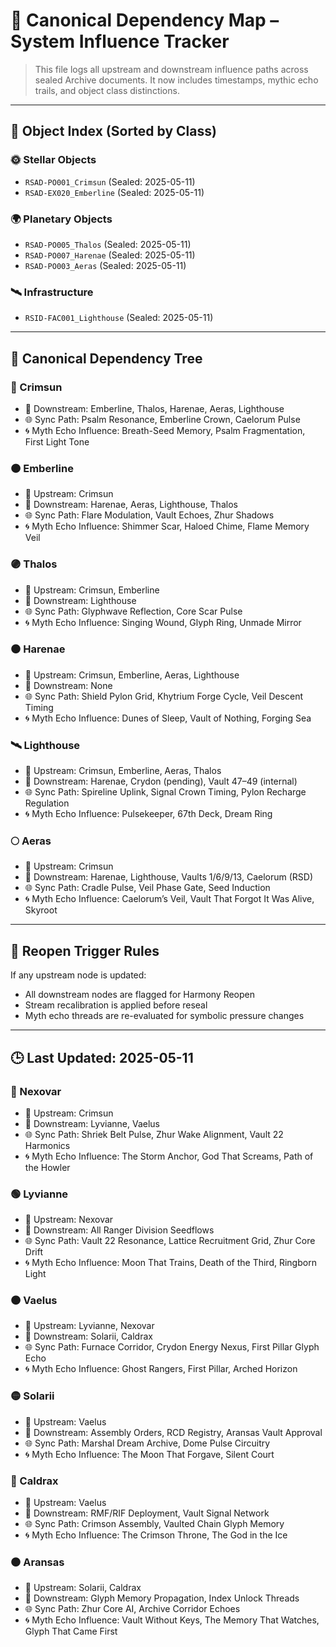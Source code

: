 # 🔗 Canonical Dependency Map – System Influence Tracker

> This file logs all upstream and downstream influence paths across sealed Archive documents.
> It now includes timestamps, mythic echo trails, and object class distinctions.

---

## 🧱 Object Index (Sorted by Class)

### 🌞 Stellar Objects
- `RSAD-PO001_Crimsun` (Sealed: 2025-05-11)
- `RSAD-EX020_Emberline` (Sealed: 2025-05-11)

### 🌍 Planetary Objects
- `RSAD-PO005_Thalos` (Sealed: 2025-05-11)
- `RSAD-PO007_Harenae` (Sealed: 2025-05-11)
- `RSAD-PO003_Aeras` (Sealed: 2025-05-11)

### 🛰 Infrastructure
- `RSID-FAC001_Lighthouse` (Sealed: 2025-05-11)

---

## 🔀 Canonical Dependency Tree

### 🔴 Crimsun
- 🔽 Downstream: Emberline, Thalos, Harenae, Aeras, Lighthouse
- 🌐 Sync Path: Psalm Resonance, Emberline Crown, Caelorum Pulse
- 🌀 Myth Echo Influence: Breath-Seed Memory, Psalm Fragmentation, First Light Tone

### 🟠 Emberline
- 🔼 Upstream: Crimsun
- 🔽 Downstream: Harenae, Aeras, Lighthouse, Thalos
- 🌐 Sync Path: Flare Modulation, Vault Echoes, Zhur Shadows
- 🌀 Myth Echo Influence: Shimmer Scar, Haloed Chime, Flame Memory Veil

### 🟣 Thalos
- 🔼 Upstream: Crimsun, Emberline
- 🔽 Downstream: Lighthouse
- 🌐 Sync Path: Glyphwave Reflection, Core Scar Pulse
- 🌀 Myth Echo Influence: Singing Wound, Glyph Ring, Unmade Mirror

### ⚫ Harenae
- 🔼 Upstream: Crimsun, Emberline, Aeras, Lighthouse
- 🔽 Downstream: None
- 🌐 Sync Path: Shield Pylon Grid, Khytrium Forge Cycle, Veil Descent Timing
- 🌀 Myth Echo Influence: Dunes of Sleep, Vault of Nothing, Forging Sea

### 🛰 Lighthouse
- 🔼 Upstream: Crimsun, Emberline, Aeras, Thalos
- 🔽 Downstream: Harenae, Crydon (pending), Vault 47–49 (internal)
- 🌐 Sync Path: Spireline Uplink, Signal Crown Timing, Pylon Recharge Regulation
- 🌀 Myth Echo Influence: Pulsekeeper, 67th Deck, Dream Ring

### 🌕 Aeras
- 🔼 Upstream: Crimsun
- 🔽 Downstream: Harenae, Lighthouse, Vaults 1/6/9/13, Caelorum (RSD)
- 🌐 Sync Path: Cradle Pulse, Veil Phase Gate, Seed Induction
- 🌀 Myth Echo Influence: Caelorum’s Veil, Vault That Forgot It Was Alive, Skyroot

---

## 🧭 Reopen Trigger Rules

If any upstream node is updated:
- All downstream nodes are flagged for Harmony Reopen
- Stream recalibration is applied before reseal
- Myth echo threads are re-evaluated for symbolic pressure changes

---

## 🕒 Last Updated: 2025-05-11


### 🔵 Nexovar
- 🔼 Upstream: Crimsun
- 🔽 Downstream: Lyvianne, Vaelus
- 🌐 Sync Path: Shriek Belt Pulse, Zhur Wake Alignment, Vault 22 Harmonics
- 🌀 Myth Echo Influence: The Storm Anchor, God That Screams, Path of the Howler

### 🟢 Lyvianne
- 🔼 Upstream: Nexovar
- 🔽 Downstream: All Ranger Division Seedflows
- 🌐 Sync Path: Vault 22 Resonance, Lattice Recruitment Grid, Zhur Core Drift
- 🌀 Myth Echo Influence: Moon That Trains, Death of the Third, Ringborn Light

### 🟤 Vaelus
- 🔼 Upstream: Lyvianne, Nexovar
- 🔽 Downstream: Solarii, Caldrax
- 🌐 Sync Path: Furnace Corridor, Crydon Energy Nexus, First Pillar Glyph Echo
- 🌀 Myth Echo Influence: Ghost Rangers, First Pillar, Arched Horizon

### 🟡 Solarii
- 🔼 Upstream: Vaelus
- 🔽 Downstream: Assembly Orders, RCD Registry, Aransas Vault Approval
- 🌐 Sync Path: Marshal Dream Archive, Dome Pulse Circuitry
- 🌀 Myth Echo Influence: The Moon That Forgave, Silent Court

### 🔴 Caldrax
- 🔼 Upstream: Vaelus
- 🔽 Downstream: RMF/RIF Deployment, Vault Signal Network
- 🌐 Sync Path: Crimson Assembly, Vaulted Chain Glyph Memory
- 🌀 Myth Echo Influence: The Crimson Throne, The God in the Ice

### ⚫ Aransas
- 🔼 Upstream: Solarii, Caldrax
- 🔽 Downstream: Glyph Memory Propagation, Index Unlock Threads
- 🌐 Sync Path: Zhur Core AI, Archive Corridor Echoes
- 🌀 Myth Echo Influence: Vault Without Keys, The Memory That Watches, Glyph That Came First
